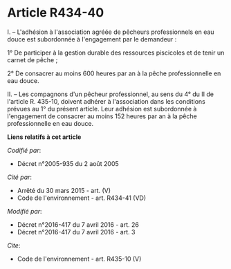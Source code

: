 # Article R434-40

I. – L'adhésion à l'association agréée de pêcheurs professionnels en eau douce est subordonnée à l'engagement par le
demandeur :

1° De participer à la gestion durable des ressources piscicoles et de tenir un carnet de pêche ;

2° De consacrer au moins 600 heures par an à la pêche professionnelle en eau douce.

II. – Les compagnons d'un pêcheur professionnel, au sens du 4° du II de l'article R. 435-10, doivent adhérer à l'association
dans les conditions prévues au 1° du présent article. Leur adhésion est subordonnée à l'engagement de consacrer au moins 152
heures par an à la pêche professionnelle en eau douce.

**Liens relatifs à cet article**

_Codifié par_:

  - Décret n°2005-935 du 2 août 2005

_Cité par_:

  - Arrêté du 30 mars 2015 - art. (V)
  - Code de l'environnement - art. R434-41 (VD)

_Modifié par_:

  - Décret n°2016-417 du 7 avril 2016 - art. 26
  - Décret n°2016-417 du 7 avril 2016 - art. 3

_Cite_:

  - Code de l'environnement - art. R435-10 (V)
